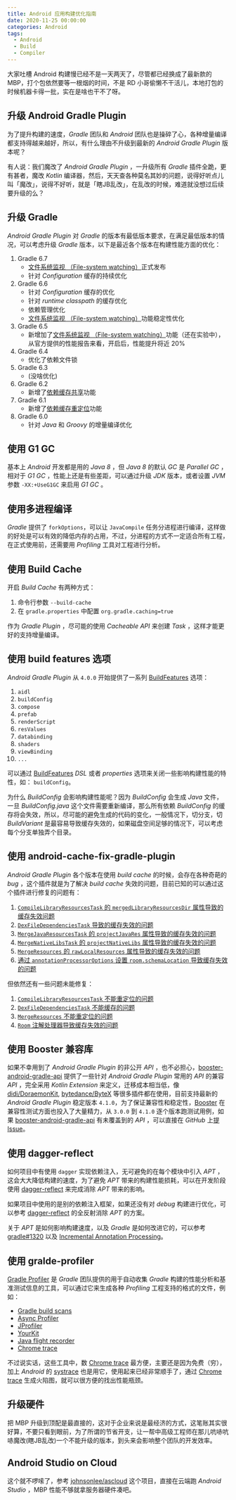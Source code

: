 ```yaml
---
title: Android 应用构建优化指南
date: 2020-11-25 00:00:00
categories: Android
tags:
  - Android
  - Build
  - Compiler
---
```


大家吐槽 Android 构建慢已经不是一天两天了，尽管都已经换成了最新款的 MBP，打个包依然要等一根烟的时间，不是 RD 小哥偷懒不干活儿，本地打包的时候机器卡得一批，实在是啥也干不了呀。

## 升级 Android Gradle Plugin

为了提升构建的速度，*Gradle* 团队和 *Android* 团队也是操碎了心，各种增量编译都支持得越来越好，所以，有什么理由不升级到最新的 *Android Gradle Plugin* 版本呢？

有人说：我们魔改了 *Android Gradle Plugin* ，一升级所有 *Gradle* 插件全跪，更有甚者，魔改 *Kotlin* 编译器，然后，天天查各种莫名其妙的问题，说得好听点儿叫「魔改」，说得不好听，就是「瞎JB乱改」，在乱改的时候，难道就没想过后续要升级的么？

## 升级 Gradle

*Android Gradle Plugin* 对 *Gradle* 的版本有最低版本要求，在满足最低版本的情况，可以考虑升级 *Gradle* 版本，以下是最近各个版本在构建性能方面的优化：

1. Gradle 6.7
    - [文件系统监视 （File-system watching）](https://docs.gradle.org/6.5/userguide/gradle_daemon.html#sec:daemon_watch_fs)正式发布
    - 针对 *Configuration* 缓存的持续优化
1. Gradle 6.6
    - 针对 *Configuration* 缓存的优化
    - 针对 *runtime classpath* 的缓存优化
    - 依赖管理优化
    - [文件系统监视 （File-system watching）](https://docs.gradle.org/6.5/userguide/gradle_daemon.html#sec:daemon_watch_fs)功能稳定性优化
1. Gradle 6.5
    - 新增加了[文件系统监视 （File-system watching）](https://docs.gradle.org/6.5/userguide/gradle_daemon.html#sec:daemon_watch_fs)功能（还在实验中），从官方提供的性能报告来看，开启后，性能提升将近 20%
1. Gradle 6.4
    - 优化了依赖文件锁
1. Gradle 6.3
    - (没啥优化)
1. Gradle 6.2
    - 新增了[依赖缓存共享](https://docs.gradle.org/6.2/release-notes.html#shared-dependency-cache)功能
1. Gradle 6.1 
    - 新增了[依赖缓存重定位](https://docs.gradle.org/6.1/release-notes.html#gradle's-dependency-cache-can-be-relocated)功能
1. Gradle 6.0
    - 针对 *Java* 和 *Groovy* 的增量编译优化

## 使用 G1 GC

基本上 *Android* 开发都是用的 *Java 8* ，但 *Java 8* 的默认 *GC* 是 *Parallel GC* ，相对于 *G1 GC* ，性能上还是有些差距，可以通过升级 *JDK* 版本，或者设置 *JVM* 参数 `-XX:+UseG1GC` 来启用 *G1 GC* 。

## 使用多进程编译

*Gradle* 提供了 `forkOptions`，可以让 `JavaCompile` 任务分进程进行编译，这样做的好处是可以有效的降低内存的占用，不过，分进程的方式不一定适合所有工程，在正式使用前，还需要用 *Profiling* 工具对工程进行分析。

## 使用 Build Cache

开启 *Build Cache* 有两种方式：

1. 命令行参数 `--build-cache`
1. 在 `gradle.properties` 中配置 `org.gradle.caching=true`

作为 *Gradle Plugin* ，尽可能的使用 *Cacheable API* 来创建 *Task* ，这样才能更好的支持增量编译。

## 使用 build features 选项

*Android Gradle Plugin* 从  `4.0.0` 开始提供了一系列 [BuildFeatures](https://developer.android.com/reference/tools/gradle-api/4.1/com/android/build/api/dsl/BuildFeatures) 选项：

1. `aidl`
1. `buildConfig`
1. `compose`
1. `prefab`
1. `renderScript`
1. `resValues`
1. `databinding`
1. `shaders`
1. `viewBinding`
1. `...`

可以通过 [BuildFeatures](https://developer.android.com/reference/tools/gradle-api/4.1/com/android/build/api/dsl/BuildFeatures) *DSL* 或者 *properties* 选项来关闭一些影响构建性能的特性，如： `buildConfig`。

为什么 *BuildConfig* 会影响构建性能呢？因为 *BuildConfig* 会生成 *Java* 文件，一旦 *BuildConfig.java* 这个文件需要重新编译，那么所有依赖 *BuildConfig* 的缓存将会失效，所以，尽可能的避免生成的代码的变化，一般情况下，切分支，切 *BuildVariant* 是最容易导致缓存失效的，如果磁盘空间足够的情况下，可以考虑每个分支单独弄个目录。

## 使用 android-cache-fix-gradle-plugin

*Android Gradle Plugin* 各个版本在使用 *build cache* 的时候，会存在各种奇葩的 *bug* ，这个插件就是为了解决 *build cache* 失效的问题，目前已知的可以通过这个插件进行修复的问题有：

1. [`CompileLibraryResourcesTask` 的 `mergedLibraryResourcesDir` 属性导致的缓存失效问题](https://issuetracker.google.com/issues/155218379)
1. [`DexFileDependenciesTask` 导致的缓存失效的问题](https://issuetracker.google.com/160138798)
1. [`MergeJavaResourcesTask` 的 `projectJavaRes` 属性导致的缓存失效的问题](https://issuetracker.google.com/issues/140602655)
1. [`MergeNativeLibsTask` 的 `projectNativeLibs` 属性导致的缓存失效的问题](https://issuetracker.google.com/issues/140602655)
1. [`MergeResources` 的 `rawLocalResources` 属性导致的缓存失效的问题](https://issuetracker.google.com/issues/141301405)
1. [通过 `annotationProcessorOptions` 设置 `room.schemaLocation` 导致缓存失效的问题](https://issuetracker.google.com/issues/132245929)

但依然还有一些问题未能修复：

1. [`CompileLibraryResourcesTask` 不能重定位的问题](https://issuetracker.google.com/issues/155218379)
1. [`DexFileDependenciesTask` 不能缓存的问题](https://issuetracker.google.com/160138798)
1. [`MergeResources` 不能重定位的问题](https://issuetracker.google.com/issues/141301405)
1. [`Room` 注解处理器导致缓存失效的问题](https://issuetracker.google.com/issues/132245929)

## 使用 Booster 兼容库

如果不幸用到了 *Android Gradle Plugin* 的非公开 *API* ，也不必担心，[booster-android-gradle-api](https://github.com/didi/booster/tree/master/booster-android-gradle-api) 提供了一些针对 *Android Gradle Plugin* 常用的 *API* 的兼容 *API* ，完全采用 *Kotlin Extension* 来定义，迁移成本相当低，像 [didi/DoraemonKit](https://github.com/didi/DoraemonKit), [bytedance/ByteX](https://github.com/bytedance/ByteX) 等很多插件都在使用，目前支持最新的 *Android Gradle Plugin* 稳定版本 `4.1.0`，为了保证兼容性和稳定性，[Booster](https://github.com/didi/booster) 在兼容性测试方面也投入了大量精力，从 `3.0.0` 到 `4.1.0` 逐个版本跑测试用例，如果 [booster-android-gradle-api](https://github.com/didi/booster/tree/master/booster-android-gradle-api) 有未覆盖到的 *API* ，可以直接在 *GitHub* 上[提 Issue](https://github.com/didi/booster/issues/new)。

## 使用 dagger-reflect

如何项目中有使用 `dagger` 实现依赖注入，无可避免的在每个模块中引入 *APT* ，这会大大降低构建的速度，为了避免 *APT* 带来的构建性能损耗，可以在开发阶段使用 [dagger-reflect](https://github.com/JakeWharton/dagger-reflect) 来完成消除 *APT* 带来的影响。

如果项目中使用的是别的依赖注入框架，如果还没有对 *debug* 构建进行优化，可以参考 [dagger-reflect](https://github.com/JakeWharton/dagger-reflect) 的全反射消除 *APT* 的方案。

关于 *APT* 是如何影响构建速度，以及 *Gradle* 是如何改进它的，可以参考 [gradle#1320](https://github.com/gradle/gradle/issues/1320) 以及 [Incremental Annotation Processing](https://github.com/gradle/gradle/files/1659294/Incremental.Annotation.Processing.-.Public.Copy.pdf)。

## 使用 gralde-profiler

[Gradle Profiler](https://github.com/gradle/gradle-profiler) 是 *Gradle* 团队提供的用于自动收集 *Gradle* 构建的性能分析和基准测试信息的工具，可以通过它来生成各种 *Profiling* 工程支持的格式的文件，例如：

- [Gradle build scans](https://gradle.com/)
- [Async Profiler](https://github.com/jvm-profiling-tools/async-profiler)
- [JProfiler](https://www.ej-technologies.com/products/jprofiler/overview.html)
- [YourKit](https://www.yourkit.com/)
- [Java flight recorder](https://docs.oracle.com/javacomponents/jmc-5-4/jfr-runtime-guide/about.htm#JFRUH170)
- [Chrome trace](https://www.chromium.org/developers/how-tos/trace-event-profiling-tool)

不过说实话，这些工具中，数 [Chrome trace](https://www.chromium.org/developers/how-tos/trace-event-profiling-tool) 最方便，主要还是因为免费（穷），加上 *Android* 的 [systrace](https://developer.android.com/studio/profile/systrace) 也是用它，使用起来已经非常顺手了，通过 [Chrome trace](https://www.chromium.org/developers/how-tos/trace-event-profiling-tool) 生成火陷图，就可以很方便的找出性能瓶颈。

## 升级硬件

把 MBP 升级到顶配是最直接的，这对于企业来说是最经济的方式，这笔账其实很好算，不要只看到眼前，为了所谓的节省开支，让一帮中高级工程师在那儿吭哧吭哧魔改(瞎JB乱改)一个不能升级的版本，到头来会影响整个团队的开发效率。

## Android Studio on Cloud

这个就不啰嗦了，参考 [johnsonlee/ascloud](https://github.com/johnsonlee/ascloud) 这个项目，直接在云端跑 *Android Studio* ，MBP 性能不够就拿服务器硬件凑吧。


